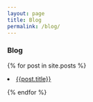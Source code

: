 ```yaml
---
layout: page
title: Blog
permalink: /blog/
---
```


### Blog

{% for post in site.posts %}
  <li><a href="{{ post.url }}">{{post.title}}</a></li>

{% endfor %}